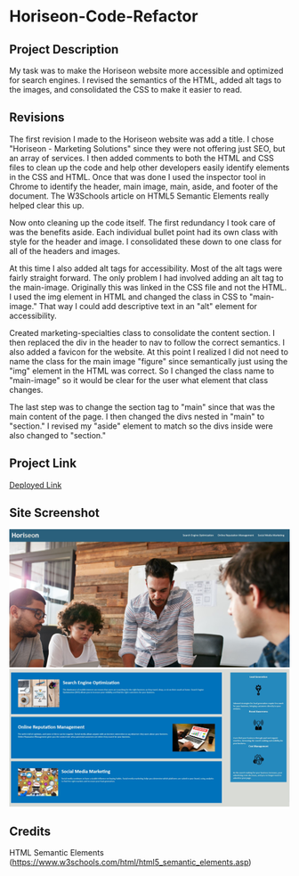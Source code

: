 # Horiseon-Code-Refactor

## Project Description

My task was to make the Horiseon website more accessible and optimized for search engines. I revised the semantics of the HTML, added alt tags to the images, and consolidated the CSS to make it easier to read. 

## Revisions

The first revision I made to the Horiseon website was add a title. I chose "Horiseon - Marketing Solutions" since they were not offering just SEO, but an array of services. I then added comments to both the HTML and CSS files to clean up the code and help other developers easily identify elements in the CSS and HTML. Once that was done I used the inspector tool in Chrome to identify the header, main image, main, aside, and footer of the document. The W3Schools article on HTML5 Semantic Elements really helped clear this up. 

Now onto cleaning up the code itself. The first redundancy I took care of was the benefits aside. Each individual bullet point had its own class with style for the header and image. I consolidated these down to one class for all of the headers and images.

At this time I also added alt tags for accessibility. Most of the alt tags were fairly straight forward. The only problem I had involved adding an alt tag to the main-image. Originally this was linked in the CSS file and not the HTML. I used the img element in HTML and changed the class in CSS to "main-image." That way I could add descriptive text in an "alt" element for accessibility.

Created marketing-specialties class to consolidate the content section. I then replaced the div in the header to nav to follow the correct semantics. I also added a favicon for the website. At this point I realized I did not need to name the class for the main image "figure" since semantically just using the "img" element in the HTML was correct. So I changed the class name to "main-image" so it would be clear for the user what element that class changes. 

The last step was to change the section tag to "main" since that was the main content of the page. I then changed the divs nested in "main" to "section." I revised my "aside" element to match so the divs inside were also changed to "section."

## Project Link
[Deployed Link](https://mikecoletta.github.io/Horiseon-Code-Refactor/)

## Site Screenshot

![Screenshot 1](Screenshot-1.JPG)
![Screenshot 2](Screenshot-2.JPG)


## Credits

HTML Semantic Elements (https://www.w3schools.com/html/html5_semantic_elements.asp)